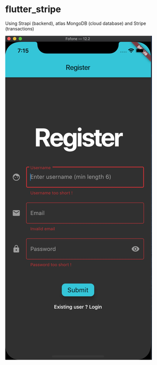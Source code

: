 # flutter_stripe

Using Strapi (backend), atlas MongoDB (cloud database) and Stripe (transactions)

![register](./screenshots/register.jpg)
